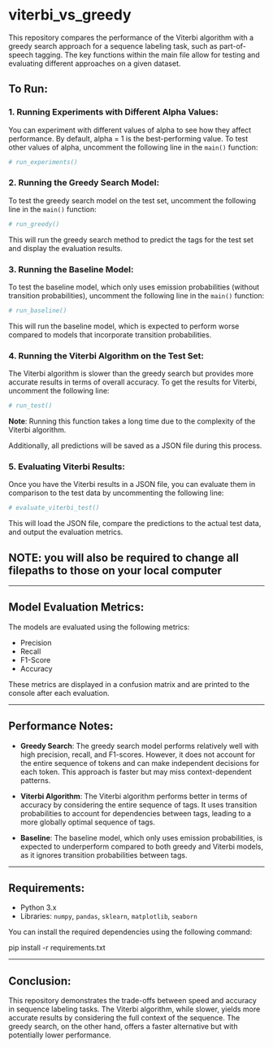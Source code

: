 # viterbi_vs_greedy

This repository compares the performance of the Viterbi algorithm with a greedy search approach for a sequence labeling task, such as part-of-speech tagging. The key functions within the main file allow for testing and evaluating different approaches on a given dataset.

## To Run:

### 1. Running Experiments with Different Alpha Values:

You can experiment with different values of alpha to see how they affect performance. By default, alpha = 1 is the best-performing value. To test other values of alpha, uncomment the following line in the `main()` function:

```python
# run_experiments()
```

### 2. Running the Greedy Search Model:

To test the greedy search model on the test set, uncomment the following line in the `main()` function:

```python
# run_greedy()
```

This will run the greedy search method to predict the tags for the test set and display the evaluation results.

### 3. Running the Baseline Model:

To test the baseline model, which only uses emission probabilities (without transition probabilities), uncomment the following line in the `main()` function:

```python
# run_baseline()
```

This will run the baseline model, which is expected to perform worse compared to models that incorporate transition probabilities.

### 4. Running the Viterbi Algorithm on the Test Set:

The Viterbi algorithm is slower than the greedy search but provides more accurate results in terms of overall accuracy. To get the results for Viterbi, uncomment the following line:

```python
# run_test()
```

**Note**: Running this function takes a long time due to the complexity of the Viterbi algorithm.

Additionally, all predictions will be saved as a JSON file during this process.

### 5. Evaluating Viterbi Results:

Once you have the Viterbi results in a JSON file, you can evaluate them in comparison to the test data by uncommenting the following line:

```python
# evaluate_viterbi_test()
```

This will load the JSON file, compare the predictions to the actual test data, and output the evaluation metrics.

## NOTE: you will also be required to change all filepaths to those on your local computer
---

## Model Evaluation Metrics:

The models are evaluated using the following metrics:
- Precision
- Recall
- F1-Score
- Accuracy

These metrics are displayed in a confusion matrix and are printed to the console after each evaluation.

---

## Performance Notes:

- **Greedy Search**: The greedy search model performs relatively well with high precision, recall, and F1-scores. However, it does not account for the entire sequence of tokens and can make independent decisions for each token. This approach is faster but may miss context-dependent patterns.
  
- **Viterbi Algorithm**: The Viterbi algorithm performs better in terms of accuracy by considering the entire sequence of tags. It uses transition probabilities to account for dependencies between tags, leading to a more globally optimal sequence of tags.

- **Baseline**: The baseline model, which only uses emission probabilities, is expected to underperform compared to both greedy and Viterbi models, as it ignores transition probabilities between tags.

---

## Requirements:

- Python 3.x
- Libraries: `numpy`, `pandas`, `sklearn`, `matplotlib`, `seaborn`

You can install the required dependencies using the following command:

pip install -r requirements.txt

---

## Conclusion:

This repository demonstrates the trade-offs between speed and accuracy in sequence labeling tasks. The Viterbi algorithm, while slower, yields more accurate results by considering the full context of the sequence. The greedy search, on the other hand, offers a faster alternative but with potentially lower performance.

